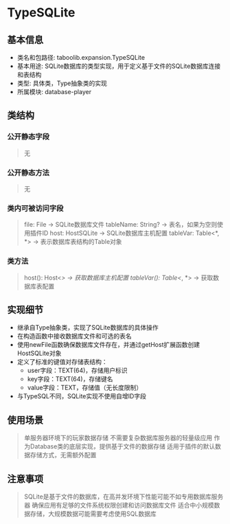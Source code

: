 # TypeSQLite

## 基本信息
- 类名和包路径: taboolib.expansion.TypeSQLite
- 基本用途: SQLite数据库的类型实现，用于定义基于文件的SQLite数据库连接和表结构
- 类型: 具体类，Type抽象类的实现
- 所属模块: database-player

## 类结构

### 公开静态字段
> 无

### 公开静态方法
> 无

### 类内可被访问字段
> file: File -> SQLite数据库文件
> tableName: String? -> 表名，如果为空则使用插件ID
> host: HostSQLite -> SQLite数据库主机配置
> tableVar: Table<*, *> -> 表示数据库表结构的Table对象

### 类方法
> host(): Host<*> -> 获取数据库主机配置
> tableVar(): Table<*, *> -> 获取数据库表配置

## 实现细节
- 继承自Type抽象类，实现了SQLite数据库的具体操作
- 在构造函数中接收数据库文件和可选的表名
- 使用newFile函数确保数据库文件存在，并通过getHost扩展函数创建HostSQLite对象
- 定义了标准的键值对存储表结构：
  - user字段：TEXT(64)，存储用户标识
  - key字段：TEXT(64)，存储键名
  - value字段：TEXT，存储值（无长度限制）
- 与TypeSQL不同，SQLite实现不使用自增ID字段

## 使用场景
> 单服务器环境下的玩家数据存储
> 不需要复杂数据库服务器的轻量级应用
> 作为Database类的底层实现，提供基于文件的数据存储
> 适用于插件的默认数据存储方式，无需额外配置

## 注意事项
> SQLite是基于文件的数据库，在高并发环境下性能可能不如专用数据库服务器
> 确保应用有足够的文件系统权限创建和访问数据库文件
> 适合中小规模数据存储，大规模数据可能需要考虑使用SQL数据库
